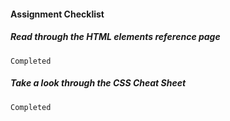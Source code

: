 #### Assignment Checklist

  ##### Read through the HTML elements reference page
    Completed

  ##### Take a look through the CSS Cheat Sheet
    Completed